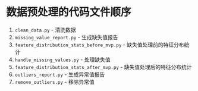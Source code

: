# 数据预处理的代码文件顺序

1. `clean_data.py` - 清洗数据
2. `missing_value_report.py` - 生成缺失值报告
3. `feature_distribution_stats_before_mvp.py` - 缺失值处理前的特征分布统计
4. `handle_missing_values.py` - 处理缺失值
5. `feature_distribution_stats_after_mvp.py` - 缺失值处理后的特征分布统计
6. `outliers_report.py` - 生成异常值报告
7. `remove_outliers.py` - 移除异常值
